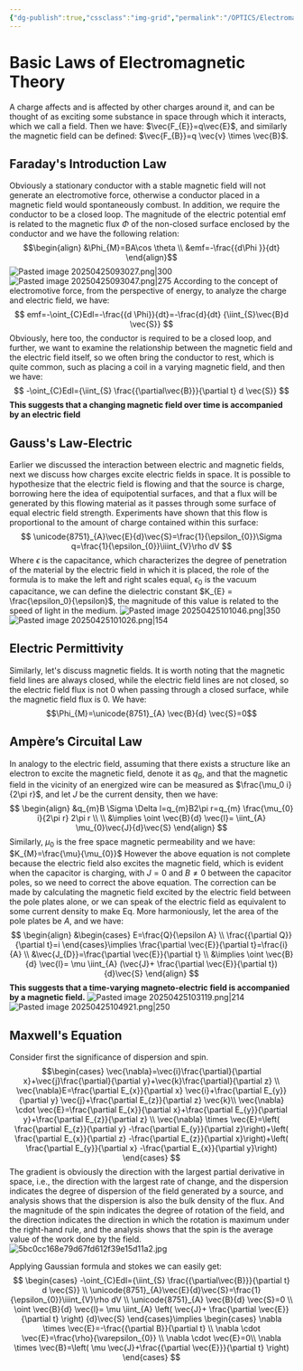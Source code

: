```yaml
---
{"dg-publish":true,"cssclass":"img-grid","permalink":"/OPTICS/Electromagnetic Theory, Photons, and Light/","dgPassFrontmatter":true,"created":"2025-04-25T08:46:34.470+08:00","updated":"2025-04-25T21:27:00.000+08:00"}
---
```


# Basic Laws of Electromagnetic Theory
A charge affects and is affected by other charges around it, and can be thought of as exciting some substance in space through which it interacts, which we call a field. Then we have: $\vec{F_{E}}=q\vec{E}$, and similarly the magnetic field can be defined: $\vec{F_{B}}=q \vec{v} \times \vec{B}$.
## Faraday's Introduction Law
Obviously a stationary conductor with a stable magnetic field will not generate an electromotive force, otherwise a conductor placed in a magnetic field would spontaneously combust. In addition, we require the conductor to be a closed loop. The magnitude of the electric potential emf is related to the magnetic flux $\Phi$ of the non-closed surface enclosed by the conductor and we have the following relation:
$$\begin{align}
&\Phi_{M}=BA\cos \theta \\
&emf=-\frac{{d\Phi }}{dt}
\end{align}$$
![Pasted image 20250425093027.png|300](/img/user/OPTICS/Pasted%20image%2020250425093027.png)![Pasted image 20250425093047.png|275](/img/user/OPTICS/Pasted%20image%2020250425093047.png)
According to the concept of electromotive force, from the perspective of energy, to analyze the charge and electric field, we have:
$$
emf=-\oint_{C}Edl=-\frac{{d \Phi}}{dt}=-\frac{d}{dt} {\iint_{S}\vec{B}d \vec{S}}
$$
Obviously, here too, the conductor is required to be a closed loop, and further, we want to examine the relationship between the magnetic field and the electric field itself, so we often bring the conductor to rest, which is quite common, such as placing a coil in a varying magnetic field, and then we have:
$$
-\oint_{C}Edl={\iint_{S} \frac{{\partial\vec{B}}}{\partial t} d \vec{S}}
$$
**This suggests that a changing magnetic field over time is accompanied by an electric field**
## Gauss's Law-Electric
Earlier we discussed the interaction between electric and magnetic fields, next we discuss how charges excite electric fields in space.
It is possible to hypothesize that the electric field is flowing and that the source is charge, borrowing here the idea of equipotential surfaces, and that a flux will be generated by this flowing material as it passes through some surface of equal electric field strength. Experiments have shown that this flow is proportional to the amount of charge contained within this surface:
$$
\unicode{8751}_{A}\vec{E}{d}\vec{S}=\frac{1}{\epsilon_{0}}\Sigma q=\frac{1}{\epsilon_{0}}\iiint_{V}\rho dV
$$
Where $\epsilon$ is the capacitance, which characterizes the degree of penetration of the material by the electric field in which it is placed, the role of the formula is to make the left and right scales equal, $\epsilon_0$ is the vacuum capacitance, we can define the dielectric constant $K_{E} = \frac{\epsilon_0}{\epsilon}$, the magnitude of this value is related to the speed of light in the medium.
![Pasted image 20250425101046.png|350](/img/user/Pasted%20image%2020250425101046.png)![Pasted image 20250425101026.png|154](/img/user/Pasted%20image%2020250425101026.png)
## Electric Permittivity
Similarly, let's discuss magnetic fields. It is worth noting that the magnetic field lines are always closed, while the electric field lines are not closed, so the electric field flux is not 0 when passing through a closed surface, while the magnetic field flux is 0. We have:
$$\Phi_{M}=\unicode{8751}_{A} \vec{B}{d} \vec{S}=0$$
## Ampère’s Circuital Law
In analogy to the electric field, assuming that there exists a structure like an electron to excite the magnetic field, denote it as $q_{B}$, and that the magnetic field in the vicinity of an energized wire can be measured as $\frac{\mu_0 i}{2\pi r}$, and let $J$ be the current density, then we have:
$$
\begin{align}
&q_{m}B \Sigma \Delta l=q_{m}B2\pi r=q_{m} \frac{\mu_{0} i}{2\pi r} 2\pi r \\ \\
&\implies \oint \vec{B}{d} \vec{l}= \iint_{A} \mu_{0}\vec{J}{d}\vec{S} 
\end{align}
$$
Similarly, $\mu_{0}$ is the free space magnetic permeability and we have: $K_{M}=\frac{\mu}{\mu_{0}}$
However the above equation is not complete because the electric field also excites the magnetic field, which is evident when the capacitor is charging, with $J = 0$ and $B \ne 0$ between the capacitor poles, so we need to correct the above equation. The correction can be made by calculating the magnetic field excited by the electric field between the pole plates alone, or we can speak of the electric field as equivalent to some current density to make Eq. More harmoniously, let the area of the pole plates be $A$, and we have:
$$
\begin{align}
&\begin{cases}
E=\frac{Q}{\epsilon A} \\
\frac{{\partial Q}}{\partial t}=i
\end{cases}\implies  \frac{\partial \vec{E}}{\partial t}=\frac{i}{A} \\
&\vec{J_{D}}=\frac{\partial \vec{E}}{\partial t}  \\
&\implies \oint \vec{B}{d} \vec{l}= \mu \iint_{A} (\vec{J}+ \frac{\partial \vec{E}}{\partial t})   {d}\vec{S} 
\end{align}
$$
**This suggests that a time-varying magneto-electric field is accompanied by a magnetic field.**
![Pasted image 20250425103119.png|214](/img/user/Pasted%20image%2020250425103119.png)![Pasted image 20250425104921.png|250](/img/user/Pasted%20image%2020250425104921.png)
## Maxwell's Equation
Consider first the significance of dispersion and spin.
$$\begin{cases}
\vec{\nabla}=\vec{i}\frac{\partial}{\partial x}+\vec{j}\frac{\partial}{\partial y}+\vec{k}\frac{\partial}{\partial z} \\ 
\vec{\nabla}E=\frac{\partial E_{x}}{\partial x} \vec{i}+\frac{\partial E_{y}}{\partial y} \vec{j}+\frac{\partial E_{z}}{\partial z} \vec{k}\\
\vec{\nabla} \cdot \vec{E}=\frac{\partial E_{x}}{\partial x}+\frac{\partial E_{y}}{\partial y}+\frac{\partial E_{z}}{\partial z} \\
\vec{\nabla} \times \vec{E}=\left( \frac{\partial E_{z}}{\partial y} -\frac{\partial E_{y}}{\partial z}\right)+\left( \frac{\partial E_{x}}{\partial z} -\frac{\partial E_{z}}{\partial x}\right)+\left( \frac{\partial E_{y}}{\partial x} -\frac{\partial E_{x}}{\partial y}\right)
\end{cases}
$$
The gradient is obviously the direction with the largest partial derivative in space, i.e., the direction with the largest rate of change, and the dispersion indicates the degree of dispersion of the field generated by a source, and analysis shows that the dispersion is also the bulk density of the flux. And the magnitude of the spin indicates the degree of rotation of the field, and the direction indicates the direction in which the rotation is maximum under the right-hand rule, and the analysis shows that the spin is the average value of the work done by the field.
![5bc0cc168e79d67fd612f39e15d11a2.jpg](/img/user/5bc0cc168e79d67fd612f39e15d11a2.jpg)

Applying Gaussian formula and stokes we can easily get:
$$
\begin{cases}
-\oint_{C}Edl={\iint_{S} \frac{{\partial\vec{B}}}{\partial t} d \vec{S}} \\
\unicode{8751}_{A}\vec{E}{d}\vec{S}=\frac{1}{\epsilon_{0}}\iiint_{V}\rho dV \\
\unicode{8751}_{A} \vec{B}{d} \vec{S}=0  \\
\oint \vec{B}{d} \vec{l}= \mu \iint_{A} \left( \vec{J}+ \frac{\partial \vec{E}}{\partial t} \right)   {d}\vec{S} 
\end{cases}\implies 
\begin{cases}
\nabla \times  \vec{E}=-\frac{{\partial B}}{\partial t} \\
\nabla \cdot \vec{E}=\frac{\rho}{\varepsilon_{0}} \\
\nabla \cdot \vec{E}=0\\
\nabla \times  \vec{B}=\left( \mu  \vec{J}+\frac{{\partial  \vec{E}}}{\partial t} \right)
\end{cases}
$$
